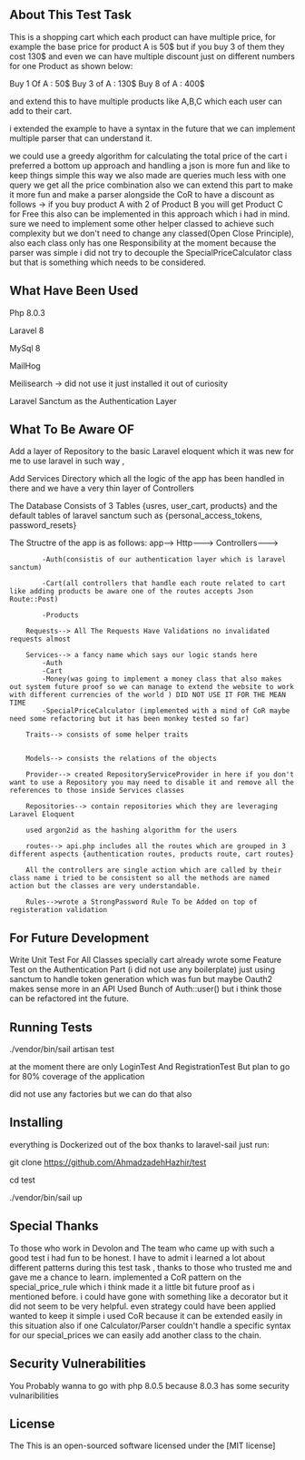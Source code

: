 
## About This Test Task

This is a shopping cart which each product can have multiple price, for example the base price for product A is 50$ but if you buy 3 of them they cost 130$ and even we can have multiple discount just on different numbers for one Product as shown below:

Buy 1 Of A : 50$
Buy 3 of A : 130$
Buy 8 of A : 400$

and extend this to have multiple products like A,B,C which each user can add to their cart.

i extended the example to have a syntax in the future that we can implement multiple parser that can understand it.

we could use a greedy algorithm for calculating the total price of the cart i preferred a bottom up approach and handling a json is more fun and like to keep things simple this way we also made are queries much less with one query we get all the price combination also we can extend this part to make it more fun and make a parser alongside the CoR to have a discount as follows -> if you buy product A with 2 of Product B you will get Product C for Free this also can be implemented in this approach which i had in mind. sure we need to implement some other helper classed to achieve such complexity but we don't need to change any classed(Open Close Principle), also each class only has one Responsibility at the moment because the parser was simple i did not try to decouple the SpecialPriceCalculator class but that is something which needs to be considered.

## What Have Been Used
Php 8.0.3

Laravel 8

MySql 8

MailHog

Meilisearch -> did not use it just installed it out of curiosity 

Laravel Sanctum as the Authentication Layer

## What To Be Aware OF
Add a layer of Repository to the basic Laravel eloquent which it was new for me to use laravel in such way ,

Add Services Directory which all the logic of the app has been handled in there and we have a very thin layer of Controllers

The Database Consists of 3 Tables {usres, user_cart, products} and the default tables of laravel sanctum such as {personal_access_tokens, password_resets}

The Structre of the app is as follows:
app-->
    Http--->
        Controllers--->

            -Auth(consistis of our authentication layer which is laravel sanctum)

            -Cart(all controllers that handle each route related to cart like adding products be aware one of the routes accepts Json Route::Post)

            -Products

        Requests--> All The Requests Have Validations no invalidated requests almost

        Services--> a fancy name which says our logic stands here
            -Auth
            -Cart
            -Money(was going to implement a money class that also makes out system future proof so we can manage to extend the website to work with different currencies of the world ) DID NOT USE IT FOR THE MEAN TIME
            -SpecialPriceCalculator (implemented with a mind of CoR maybe need some refactoring but it has been monkey tested so far)

        Traits--> consists of some helper traits


        Models--> consists the relations of the objects

        Provider--> created RepositoryServiceProvider in here if you don't want to use a Repository you may need to disable it and remove all the references to those inside Services classes

        Repositories--> contain repositories which they are leveraging Laravel Eloquent

        used argon2id as the hashing algorithm for the users

        routes--> api.php includes all the routes which are grouped in 3 different aspects {authentication routes, products route, cart routes}

        All the controllers are single action which are called by their class name i tried to be consistent so all the methods are named action but the classes are very understandable.

        Rules-->wrote a StrongPassword Rule To be Added on top of registeration validation

## For Future Development

Write Unit Test For All Classes specially cart
already wrote some Feature Test on the Authentication Part (i did not use any boilerplate) just using sanctum to handle token generation which was fun but maybe Oauth2 makes sense more in an API 
Used Bunch of Auth::user() but i think those can be refactored int the future.
    

## Running Tests

./vendor/bin/sail artisan test 

at the moment there are only LoginTest And RegistrationTest But plan to go for 80% coverage of the application

did not use any factories but we can do that also

## Installing 

everything is Dockerized out of the box thanks to laravel-sail just run:

git clone https://github.com/AhmadzadehHazhir/test

cd test 

./vendor/bin/sail up

## Special Thanks 

To those who work in Devolon and The team who came up with such a good test i had fun to be honest.
I have to admit i learned a lot about different patterns during this test task , thanks to those who trusted me and gave me a chance to learn. implemented a CoR pattern on the special_price_rule which i think made it a little bit future proof as i mentioned before. i could have gone with something like a decorator but it did not seem to be very helpful. even strategy could have been applied wanted to keep it simple i used CoR because it can be extended easily in this situation also if one Calculator/Parser couldn't handle a specific syntax for our special_prices we can easily add another class to the chain.



## Security Vulnerabilities

You Probably wanna to go with php 8.0.5 because 8.0.3 has some security vulnaribilities 

## License

The This is an open-sourced software licensed under the [MIT license]
